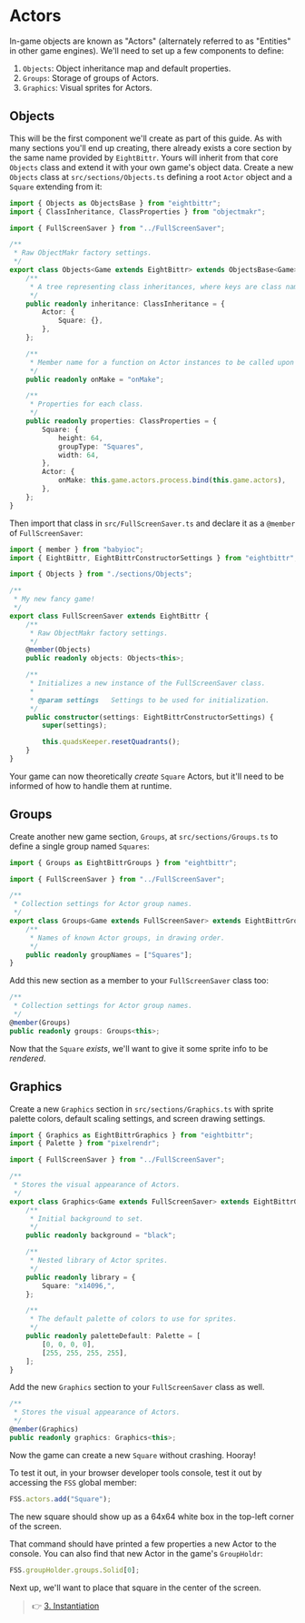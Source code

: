 # Actors

In-game objects are known as "Actors" (alternately referred to as "Entities" in other game engines).
We'll need to set up a few components to define:

1. `Objects`: Object inheritance map and default properties.
2. `Groups`: Storage of groups of Actors.
3. `Graphics`: Visual sprites for Actors.

## Objects

This will be the first component we'll create as part of this guide.
As with many sections you'll end up creating, there already exists a core section by the same name provided by `EightBittr`.
Yours will inherit from that core `Objects` class and extend it with your own game's object data.
Create a new `Objects` class at `src/sections/Objects.ts` defining a root `Actor` object and a `Square` extending from it:

```ts
import { Objects as ObjectsBase } from "eightbittr";
import { ClassInheritance, ClassProperties } from "objectmakr";

import { FullScreenSaver } from "../FullScreenSaver";

/**
 * Raw ObjectMakr factory settings.
 */
export class Objects<Game extends EightBittr> extends ObjectsBase<Game> {
    /**
     * A tree representing class inheritances, where keys are class names.
     */
    public readonly inheritance: ClassInheritance = {
        Actor: {
            Square: {},
        },
    };

    /**
     * Member name for a function on Actor instances to be called upon creation.
     */
    public readonly onMake = "onMake";

    /**
     * Properties for each class.
     */
    public readonly properties: ClassProperties = {
        Square: {
            height: 64,
            groupType: "Squares",
            width: 64,
        },
        Actor: {
            onMake: this.game.actors.process.bind(this.game.actors),
        },
    };
}
```

Then import that class in `src/FullScreenSaver.ts` and declare it as a `@member` of `FullScreenSaver`:

```ts
import { member } from "babyioc";
import { EightBittr, EightBittrConstructorSettings } from "eightbittr";

import { Objects } from "./sections/Objects";

/**
 * My new fancy game!
 */
export class FullScreenSaver extends EightBittr {
    /**
     * Raw ObjectMakr factory settings.
     */
    @member(Objects)
    public readonly objects: Objects<this>;

    /**
     * Initializes a new instance of the FullScreenSaver class.
     *
     * @param settings   Settings to be used for initialization.
     */
    public constructor(settings: EightBittrConstructorSettings) {
        super(settings);

        this.quadsKeeper.resetQuadrants();
    }
}
```

Your game can now theoretically _create_ `Square` Actors, but it'll need to be informed of how to handle them at runtime.

## Groups

Create another new game section, `Groups`, at `src/sections/Groups.ts` to define a single group named `Squares`:

```ts
import { Groups as EightBittrGroups } from "eightbittr";

import { FullScreenSaver } from "../FullScreenSaver";

/**
 * Collection settings for Actor group names.
 */
export class Groups<Game extends FullScreenSaver> extends EightBittrGroups<Game> {
    /**
     * Names of known Actor groups, in drawing order.
     */
    public readonly groupNames = ["Squares"];
}
```

Add this new section as a member to your `FullScreenSaver` class too:

```ts
/**
 * Collection settings for Actor group names.
 */
@member(Groups)
public readonly groups: Groups<this>;
```

Now that the `Square` _exists_, we'll want to give it some sprite info to be _rendered_.

## Graphics

Create a new `Graphics` section in `src/sections/Graphics.ts` with sprite palette colors, default scaling settings, and screen drawing settings.

```ts
import { Graphics as EightBittrGraphics } from "eightbittr";
import { Palette } from "pixelrendr";

import { FullScreenSaver } from "../FullScreenSaver";

/**
 * Stores the visual appearance of Actors.
 */
export class Graphics<Game extends FullScreenSaver> extends EightBittrGraphics<Game> {
    /**
     * Initial background to set.
     */
    public readonly background = "black";

    /**
     * Nested library of Actor sprites.
     */
    public readonly library = {
        Square: "x14096,",
    };

    /**
     * The default palette of colors to use for sprites.
     */
    public readonly paletteDefault: Palette = [
        [0, 0, 0, 0],
        [255, 255, 255, 255],
    ];
}
```

Add the new `Graphics` section to your `FullScreenSaver` class as well.

```ts
/**
 * Stores the visual appearance of Actors.
 */
@member(Graphics)
public readonly graphics: Graphics<this>;
```

Now the game can create a new `Square` without crashing.
Hooray!

To test it out, in your browser developer tools console, test it out by accessing the `FSS` global member:

```ts
FSS.actors.add("Square");
```

The new square should show up as a 64x64 white box in the top-left corner of the screen.

That command should have printed a few properties a new Actor to the console.
You can also find that new Actor in the game's `GroupHoldr`:

```ts
FSS.groupHolder.groups.Solid[0];
```

Next up, we'll want to place that square in the center of the screen.

> 👉 [3. Instantiation](./3.%20Instantiation.md)
